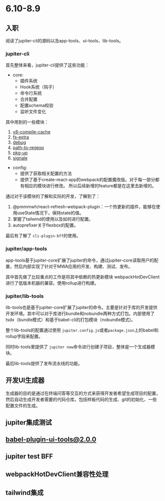 # 6.10-8.9

## 入职

阅读了jupiter-cli的源码以及app-tools、ui-tools、lib-tools。

### jupiter-cli

首先整体来看，jupiter-cli提供了这些功能：

* core: 
    + 插件系统
    + Hook系统（钩子）
    + 命令行系统
    + 合并配置
    + 配置schema校验
    + 监听文件变化

其中用到的一些模块：

1. [v8-compile-cache](./v8-compile-cache/readme.md)
2. [fs-extra](./fs-extra/readme)
3. [debug]('./debug/readme.md)
4. [path-to-regexp](./Path-to-RegExp/readme.md)
5. [pkg-up](./pkg-up/readme.md)
6. [signale](./signale/readme.md)

* config:
    + 提供了获取相关配置的方法
    + 提供了基于create-react-app的webpack的配置魔改版。对于每一部分都有相应的模块进行修改。
        所以后续新增的feature都是在这里去新增的。

通过对于该模块的了解和实际的开发，了解到了：

1. @pmmmwh/react-refresh-webpack-plugin：一个热更新的插件，能够在使用useState情况下，保持state的值。
2. 掌握了tailwind的使用以及如何进行配置。
3. autoprefixer关于flexbox的配置。

最后有了解了 `cli-plugin-bff`的使用。

### jupiter/app-tools

app-tools基于jupiter-core扩展了jupiter的命令，通过jupiter-core读取用户的配置，然后内部实现了针对于MWA应用的开发、构建、测试、发布。

其中首先做了比较重点的工作是将其中依赖的热更新模块 webpackHotDevClient 进行了低版本机器的兼容。使用rollup进行构建。

### jupiter/lib-tools

lib-tools也是基于jupiter-core扩展了jupiter的命令。主要是针对于库的开发提供开发环境。其中可以对于库进行bundle和nobundle两种方式打包。内部使用了tsdx（bundle模式）和基于babel-cli的打包模块（nobundle模式)。

整个lib-tools的配置通过使用 `jupiter.config.js`或者`package.json`上的babel和rollup字段来配置。

同时lib-tools里提供了 `jupiter new`命令进行创建子项目，整体是一个生成器模块。

最后lib-tools提供了发布流水线的功能。

## 开发UI生成器

生成器的目的是通过在终端问答等交互的方式来获得开发者希望生成项目的配置，然后自动生成开发者需要的代码仓库。包括样板代码的生成、git的初始化、一些配置文件的生成。



## jupiter集成测试

## babel-plugin-ui-tools@2.0.0

## jupiter test BFF

## webpackHotDevClient兼容性处理

## tailwind集成